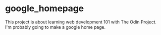 # google_homepage
This project is about learning web development 101 with The Odin Project. I'm probably going to make a google home page.